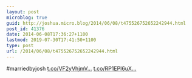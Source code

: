 ```yaml
---
layout: post
microblog: true
guid: http://joshua.micro.blog/2014/06/08/t475526752652242944.html
post_id: 41376
date: 2014-06-08T17:36:27+1100
lastmod: 2019-07-30T17:41:50+1100
type: post
url: /2014/06/08/t475526752652242944.html
---
```

#marriedbyjosh [t.co/VF2yVhjmV...](http://t.co/VF2yVhjmV2) [t.co/RP1EPl6uX...](http://t.co/RP1EPl6uXL)
